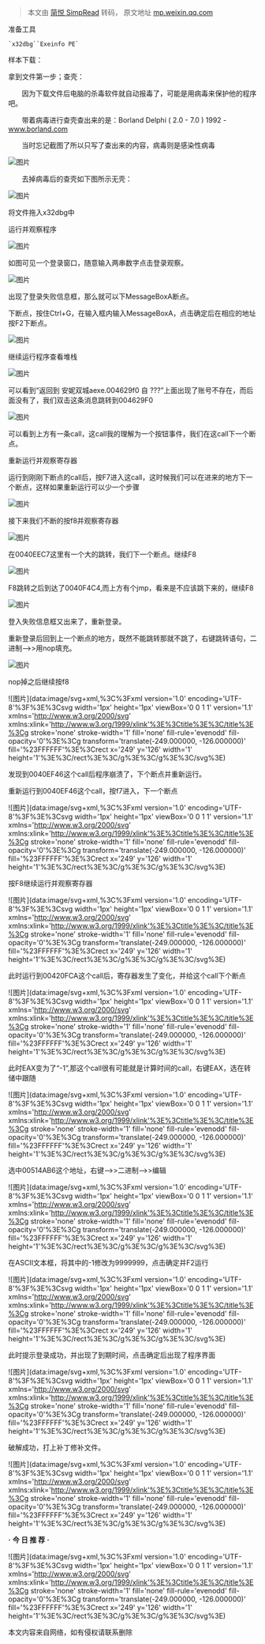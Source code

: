 > 本文由 [简悦 SimpRead](http://ksria.com/simpread/) 转码， 原文地址 [mp.weixin.qq.com](https://mp.weixin.qq.com/s/Vdl6reVhLLcLmubKs7VfMg)

准备工具

```
`x32dbg``Exeinfo PE`
```

样本下载：

拿到文件第一步；查壳：

       因为下载文件后电脑的杀毒软件就自动报毒了，可能是用病毒来保护他的程序吧。

       带着病毒进行查壳查出来的是：Borland Delphi ( 2.0 - 7.0 ) 1992 - www.borland.com

       当时忘记截图了所以只写了查出来的内容，病毒则是感染性病毒

![图片](https://mmbiz.qpic.cn/mmbiz_png/WJRHqUiaud0qX28ibxxHgiaezeM6SQAZ93kvbZiaziaHVXPcImictD0FsibQtfQSFibpSVjclRDVoVhCElxsPibLSeTzWPQ/640?wx_fmt=png&from=appmsg&tp=webp&wxfrom=5&wx_lazy=1)

       去掉病毒后的查壳如下图所示无壳：

![图片](https://mmbiz.qpic.cn/mmbiz_png/WJRHqUiaud0qX28ibxxHgiaezeM6SQAZ93kxMtafUzPxGuk7x2mZTjxxq6iaxELfe8L6b06FSDNCX7lpt2rmIEfpWA/640?wx_fmt=png&from=appmsg&tp=webp&wxfrom=5&wx_lazy=1)

  

将文件拖入x32dbg中

运行并观察程序

![图片](https://mmbiz.qpic.cn/mmbiz_png/WJRHqUiaud0qX28ibxxHgiaezeM6SQAZ93kUF5sOzLw9iah6jGbXL7UaDQXIQN0JmiafRtP0p6nkf68ZfZ1Jpu6DITQ/640?wx_fmt=png&from=appmsg&tp=webp&wxfrom=5&wx_lazy=1)

如图可见一个登录窗口，随意输入两串数字点击登录观察。

![图片](https://mmbiz.qpic.cn/mmbiz_png/WJRHqUiaud0qX28ibxxHgiaezeM6SQAZ93k69Sjd6picdr8b3mjy9RTgCf5SSvG2aZtooUVMUNibN7OvOYxgXPDraQg/640?wx_fmt=png&from=appmsg&tp=webp&wxfrom=5&wx_lazy=1)

  

出现了登录失败信息框，那么就可以下MessageBoxA断点。

下断点，按住Ctrl+G，在输入框内输入MessageBoxA，点击确定后在相应的地址按F2下断点。

![图片](https://mmbiz.qpic.cn/mmbiz_png/WJRHqUiaud0qX28ibxxHgiaezeM6SQAZ93kRCupKvTa7vnDbbQDIbNky6VicjMHRIkqSF1NpUmhezTZciaCAJkj1BYw/640?wx_fmt=png&from=appmsg&tp=webp&wxfrom=5&wx_lazy=1)

继续运行程序查看堆栈

![图片](https://mmbiz.qpic.cn/mmbiz_png/WJRHqUiaud0qX28ibxxHgiaezeM6SQAZ93k8ndwgiaiaCuLKHt7Lw4jaKtnZzwic6jKOAZYiaD5xQ1kYVm4dZG80bTghg/640?wx_fmt=png&from=appmsg&tp=webp&wxfrom=5&wx_lazy=1)

  

可以看到“返回到 安妮双城aexe.004629f0 自 ???”上面出现了账号不存在，而后面没有了，我们双击这条消息跳转到004629F0

![图片](https://mmbiz.qpic.cn/mmbiz_png/WJRHqUiaud0qX28ibxxHgiaezeM6SQAZ93koUO1vYEYoenicuJnTSsiciaq87dMiaqwOanoZrlfbEBeyEoXEqicQWd2lcw/640?wx_fmt=png&from=appmsg&tp=webp&wxfrom=5&wx_lazy=1)

  

可以看到上方有一条call，这call我的理解为一个按钮事件，我们在这call下一个断点。

重新运行并观察寄存器

运行到刚刚下断点的call后，按F7进入这call，这时候我们可以在进来的地方下一个断点，这样如果重新运行可以少一个步骤

![图片](https://mmbiz.qpic.cn/mmbiz_png/WJRHqUiaud0qX28ibxxHgiaezeM6SQAZ93kibjb30YbvhWTKwhuJKwx72W63XSkrpg7lZrhhH8gDtbtP1Y4eLicO18g/640?wx_fmt=png&from=appmsg&tp=webp&wxfrom=5&wx_lazy=1)

  

接下来我们不断的按f8并观察寄存器

![图片](https://mmbiz.qpic.cn/mmbiz_png/WJRHqUiaud0qX28ibxxHgiaezeM6SQAZ93kFfmxVP53XUNXUlILCibO5tpefyF0HWXtF9qoaclnWB9Y1Lt6Tgao8yw/640?wx_fmt=png&from=appmsg&tp=webp&wxfrom=5&wx_lazy=1)

  

在0040EEC7这里有一个大的跳转，我们下一个断点。继续F8

![图片](https://mmbiz.qpic.cn/mmbiz_png/WJRHqUiaud0qX28ibxxHgiaezeM6SQAZ93kLjZalGG8VGo5wX47yqbNxibNlK6ibrz7HywoEZAtcVz1ZnKiaRynuZXLA/640?wx_fmt=png&from=appmsg&tp=webp&wxfrom=5&wx_lazy=1)

  

F8跳转之后到达了0040F4C4,而上方有个jmp，看来是不应该跳下来的，继续F8

![图片](https://mmbiz.qpic.cn/mmbiz_png/WJRHqUiaud0qX28ibxxHgiaezeM6SQAZ93kgsBA9PwYj93rINRXbx6Lq15aJX0CH666ZIicVsJ9T7LjLVb9bmePRzQ/640?wx_fmt=png&from=appmsg&tp=webp&wxfrom=5&wx_lazy=1)

  

登入失败信息框又出来了，重新登录。

重新登录后回到上一个断点的地方，既然不能跳转那就不跳了，右键跳转语句，二进制-->>用nop填充。

![图片](https://mmbiz.qpic.cn/mmbiz_png/WJRHqUiaud0qX28ibxxHgiaezeM6SQAZ93kSMiamVKywENc8k852NqRiceO1ibvaIeh2dlBsHBImvibr32Sw0O6A9LLpQ/640?wx_fmt=png&from=appmsg&tp=webp&wxfrom=5&wx_lazy=1)

  

nop掉之后继续按f8

![图片](data:image/svg+xml,%3C%3Fxml version='1.0' encoding='UTF-8'%3F%3E%3Csvg width='1px' height='1px' viewBox='0 0 1 1' version='1.1' xmlns='http://www.w3.org/2000/svg' xmlns:xlink='http://www.w3.org/1999/xlink'%3E%3Ctitle%3E%3C/title%3E%3Cg stroke='none' stroke-width='1' fill='none' fill-rule='evenodd' fill-opacity='0'%3E%3Cg transform='translate(-249.000000, -126.000000)' fill='%23FFFFFF'%3E%3Crect x='249' y='126' width='1' height='1'%3E%3C/rect%3E%3C/g%3E%3C/g%3E%3C/svg%3E)

  

发现到0040EF46这个call后程序崩溃了，下个断点并重新运行。

重新运行到0040EF46这个call，按f7进入，下一个断点

![图片](data:image/svg+xml,%3C%3Fxml version='1.0' encoding='UTF-8'%3F%3E%3Csvg width='1px' height='1px' viewBox='0 0 1 1' version='1.1' xmlns='http://www.w3.org/2000/svg' xmlns:xlink='http://www.w3.org/1999/xlink'%3E%3Ctitle%3E%3C/title%3E%3Cg stroke='none' stroke-width='1' fill='none' fill-rule='evenodd' fill-opacity='0'%3E%3Cg transform='translate(-249.000000, -126.000000)' fill='%23FFFFFF'%3E%3Crect x='249' y='126' width='1' height='1'%3E%3C/rect%3E%3C/g%3E%3C/g%3E%3C/svg%3E)

  

按F8继续运行并观察寄存器

![图片](data:image/svg+xml,%3C%3Fxml version='1.0' encoding='UTF-8'%3F%3E%3Csvg width='1px' height='1px' viewBox='0 0 1 1' version='1.1' xmlns='http://www.w3.org/2000/svg' xmlns:xlink='http://www.w3.org/1999/xlink'%3E%3Ctitle%3E%3C/title%3E%3Cg stroke='none' stroke-width='1' fill='none' fill-rule='evenodd' fill-opacity='0'%3E%3Cg transform='translate(-249.000000, -126.000000)' fill='%23FFFFFF'%3E%3Crect x='249' y='126' width='1' height='1'%3E%3C/rect%3E%3C/g%3E%3C/g%3E%3C/svg%3E)

  

此时运行到00420FCA这个call后，寄存器发生了变化，并给这个call下个断点

![图片](data:image/svg+xml,%3C%3Fxml version='1.0' encoding='UTF-8'%3F%3E%3Csvg width='1px' height='1px' viewBox='0 0 1 1' version='1.1' xmlns='http://www.w3.org/2000/svg' xmlns:xlink='http://www.w3.org/1999/xlink'%3E%3Ctitle%3E%3C/title%3E%3Cg stroke='none' stroke-width='1' fill='none' fill-rule='evenodd' fill-opacity='0'%3E%3Cg transform='translate(-249.000000, -126.000000)' fill='%23FFFFFF'%3E%3Crect x='249' y='126' width='1' height='1'%3E%3C/rect%3E%3C/g%3E%3C/g%3E%3C/svg%3E)

  

此时EAX变为了“-1”,那这个call很有可能就是计算时间的call，右键EAX，选在转储中跟随

![图片](data:image/svg+xml,%3C%3Fxml version='1.0' encoding='UTF-8'%3F%3E%3Csvg width='1px' height='1px' viewBox='0 0 1 1' version='1.1' xmlns='http://www.w3.org/2000/svg' xmlns:xlink='http://www.w3.org/1999/xlink'%3E%3Ctitle%3E%3C/title%3E%3Cg stroke='none' stroke-width='1' fill='none' fill-rule='evenodd' fill-opacity='0'%3E%3Cg transform='translate(-249.000000, -126.000000)' fill='%23FFFFFF'%3E%3Crect x='249' y='126' width='1' height='1'%3E%3C/rect%3E%3C/g%3E%3C/g%3E%3C/svg%3E)

  

选中00514AB6这个地址，右键-->>二进制-->>编辑

![图片](data:image/svg+xml,%3C%3Fxml version='1.0' encoding='UTF-8'%3F%3E%3Csvg width='1px' height='1px' viewBox='0 0 1 1' version='1.1' xmlns='http://www.w3.org/2000/svg' xmlns:xlink='http://www.w3.org/1999/xlink'%3E%3Ctitle%3E%3C/title%3E%3Cg stroke='none' stroke-width='1' fill='none' fill-rule='evenodd' fill-opacity='0'%3E%3Cg transform='translate(-249.000000, -126.000000)' fill='%23FFFFFF'%3E%3Crect x='249' y='126' width='1' height='1'%3E%3C/rect%3E%3C/g%3E%3C/g%3E%3C/svg%3E)

  

在ASCII文本框，将其中的-1修改为9999999，点击确定并F2运行

![图片](data:image/svg+xml,%3C%3Fxml version='1.0' encoding='UTF-8'%3F%3E%3Csvg width='1px' height='1px' viewBox='0 0 1 1' version='1.1' xmlns='http://www.w3.org/2000/svg' xmlns:xlink='http://www.w3.org/1999/xlink'%3E%3Ctitle%3E%3C/title%3E%3Cg stroke='none' stroke-width='1' fill='none' fill-rule='evenodd' fill-opacity='0'%3E%3Cg transform='translate(-249.000000, -126.000000)' fill='%23FFFFFF'%3E%3Crect x='249' y='126' width='1' height='1'%3E%3C/rect%3E%3C/g%3E%3C/g%3E%3C/svg%3E)

  

此时提示登录成功，并出现了到期时间，点击确定后出现了程序界面

![图片](data:image/svg+xml,%3C%3Fxml version='1.0' encoding='UTF-8'%3F%3E%3Csvg width='1px' height='1px' viewBox='0 0 1 1' version='1.1' xmlns='http://www.w3.org/2000/svg' xmlns:xlink='http://www.w3.org/1999/xlink'%3E%3Ctitle%3E%3C/title%3E%3Cg stroke='none' stroke-width='1' fill='none' fill-rule='evenodd' fill-opacity='0'%3E%3Cg transform='translate(-249.000000, -126.000000)' fill='%23FFFFFF'%3E%3Crect x='249' y='126' width='1' height='1'%3E%3C/rect%3E%3C/g%3E%3C/g%3E%3C/svg%3E)

  

破解成功，打上补丁修补文件。

![图片](data:image/svg+xml,%3C%3Fxml version='1.0' encoding='UTF-8'%3F%3E%3Csvg width='1px' height='1px' viewBox='0 0 1 1' version='1.1' xmlns='http://www.w3.org/2000/svg' xmlns:xlink='http://www.w3.org/1999/xlink'%3E%3Ctitle%3E%3C/title%3E%3Cg stroke='none' stroke-width='1' fill='none' fill-rule='evenodd' fill-opacity='0'%3E%3Cg transform='translate(-249.000000, -126.000000)' fill='%23FFFFFF'%3E%3Crect x='249' y='126' width='1' height='1'%3E%3C/rect%3E%3C/g%3E%3C/g%3E%3C/svg%3E)

  

  

  

  

**·** **今 日 推 荐** **·**

  

![图片](data:image/svg+xml,%3C%3Fxml version='1.0' encoding='UTF-8'%3F%3E%3Csvg width='1px' height='1px' viewBox='0 0 1 1' version='1.1' xmlns='http://www.w3.org/2000/svg' xmlns:xlink='http://www.w3.org/1999/xlink'%3E%3Ctitle%3E%3C/title%3E%3Cg stroke='none' stroke-width='1' fill='none' fill-rule='evenodd' fill-opacity='0'%3E%3Cg transform='translate(-249.000000, -126.000000)' fill='%23FFFFFF'%3E%3Crect x='249' y='126' width='1' height='1'%3E%3C/rect%3E%3C/g%3E%3C/g%3E%3C/svg%3E)

  

本文内容来自网络，如有侵权请联系删除